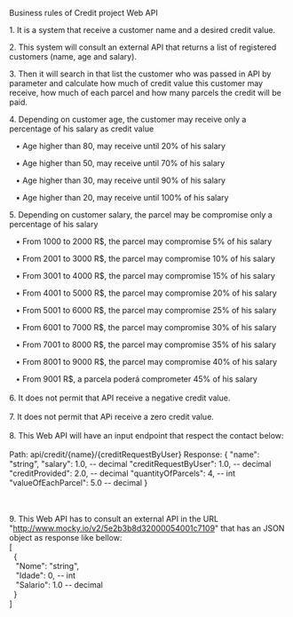 
Business rules of Credit project Web API

<p>1. It is a system that receive a customer name and a desired credit value.

<p>2. This system will consult an external API that returns a list of registered customers (name, age and salary).

<p>3. Then it will search in that list the customer who was passed in API by parameter and calculate how much of credit value this customer may receive, how much of each parcel and how many parcels the credit will be paid.

<p>4. Depending on customer age, the customer may receive only a percentage of his salary as credit value
	<p>&nbsp;&nbsp;&nbsp;•	Age higher than 80, may receive until 20% of his salary
	<p>&nbsp;&nbsp;&nbsp;•	Age higher than 50, may receive until 70% of his salary
	<p>&nbsp;&nbsp;&nbsp;•	Age higher than 30, may receive until 90% of his salary
	<p>&nbsp;&nbsp;&nbsp;•	Age higher than 20, may receive until 100% of his salary

<p>5. Depending on customer salary, the parcel may be compromise only a percentage of his salary
	<p>&nbsp;&nbsp;&nbsp;•	From 1000 to 2000 R$, the parcel may compromise 5% of his salary
	<p>&nbsp;&nbsp;&nbsp;•	From 2001 to 3000 R$, the parcel may compromise 10% of his salary
	<p>&nbsp;&nbsp;&nbsp;•	From 3001 to 4000 R$, the parcel may compromise 15% of his salary
	<p>&nbsp;&nbsp;&nbsp;•	From 4001 to 5000 R$, the parcel may compromise 20% of his salary
	<p>&nbsp;&nbsp;&nbsp;•	From 5001 to 6000 R$, the parcel may compromise 25% of his salary
	<p>&nbsp;&nbsp;&nbsp;•	From 6001 to 7000 R$, the parcel may compromise 30% of his salary
	<p>&nbsp;&nbsp;&nbsp;•	From 7001 to 8000 R$, the parcel may compromise 35% of his salary
	<p>&nbsp;&nbsp;&nbsp;•	From 8001 to 9000 R$, the parcel may compromise 40% of his salary
	<p>&nbsp;&nbsp;&nbsp;•	From 9001 R$, a parcela poderá comprometer 45% of his salary
<br/><br/>
6. It does not permit that API receive a negative credit value.
<br/><br/>
7. It does not permit that APi receive a zero credit value.
<br/><br/>
8. This Web API will have an input endpoint that respect the contact below:
<br/><br/>
Path: api/credit/{name}/{creditRequestByUser}
Response: 
{
    "name": "string",
    "salary": 1.0, -- decimal
    "creditRequestByUser": 1.0, -- decimal
    "creditProvided": 2.0, -- decimal
    "quantityOfParcels": 4,  -- int
    "valueOfEachParcel": 5.0 -- decimal
}

<br/><br/>
9. This Web API has to consult an external API in the URL "http://www.mocky.io/v2/5e2b3b8d32000054001c7109" that has an JSON object as response like bellow:
<br/>[
<br/>&nbsp;                {
<br/>&nbsp;&nbsp;                                "Nome": "string",
<br/>&nbsp;&nbsp;                                "Idade": 0, -- int
<br/>&nbsp;&nbsp;                                "Salario": 1.0 -- decimal
<br/>&nbsp;                }
<br/>]
